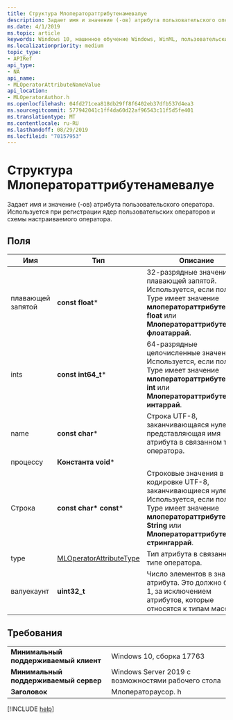 ```yaml
---
title: Структура Млоператораттрибутенамевалуе
description: Задает имя и значение (-ов) атрибута пользовательского оператора.
ms.date: 4/1/2019
ms.topic: article
keywords: Windows 10, машинное обучение Windows, WinML, пользовательские операторы, Млоператораттрибутенамевалуе
ms.localizationpriority: medium
topic_type:
- APIRef
api_type:
- NA
api_name:
- MLOperatorAttributeNameValue
api_location:
- MLOperatorAuthor.h
ms.openlocfilehash: 04fd271cea818db29ff8f6402eb37dfb537d4ea3
ms.sourcegitcommit: 577942041c1ff4da60d22af96543c11f5d5fe401
ms.translationtype: MT
ms.contentlocale: ru-RU
ms.lasthandoff: 08/29/2019
ms.locfileid: "70157953"
---
```

# <a name="mloperatorattributenamevalue-struct"></a>Структура Млоператораттрибутенамевалуе

Задает имя и значение (-ов) атрибута пользовательского оператора. Используется при регистрации ядер пользовательских операторов и схемы настраиваемого оператора.

## <a name="fields"></a>Поля

| Имя       | Тип                    | Описание |
|------------|-------------------------|-------------|
| плавающей запятой     | **const float***            | 32-разрядные значения с плавающей запятой. Используется, если поле Type имеет значение **млоператораттрибутетипе:: float** или **Млоператораттрибутетипе:: флоатаррай**. |
| ints       | **const int64_t***          | 64-разрядные целочисленные значения. Используется, если поле Type имеет значение **млоператораттрибутетипе:: int** или **Млоператораттрибутетипе:: интаррай**. |
| name       | **const char***             | Строка UTF-8, заканчивающаяся нулем, представляющая имя атрибута в связанном типе оператора. |
| процессу   | **Константа void***             |             |
| Строка    | **const char\* const***      | Строковые значения в кодировке UTF-8, заканчивающиеся нулем. Используется, если поле Type имеет значение **млоператораттрибутетипе:: String** или **Млоператораттрибутетипе:: стрингаррай**. |
| type       | [MLOperatorAttributeType](MLOperatorAttributeType.md) | Тип атрибута в связанном типе оператора. |
| валуекаунт | **uint32_t**                | Число элементов в значении атрибута. Это должно быть 1, за исключением атрибутов, которые относятся к типам массивов. |

## <a name="requirements"></a>Требования

| | |
|-|-|
| **Минимальный поддерживаемый клиент** | Windows 10, сборка 17763 |
| **Минимальный поддерживаемый сервер** | Windows Server 2019 с возможностями рабочего стола |
| **Заголовок** | Млоператораусор. h |

[!INCLUDE [help](../../includes/get-help.md)]
